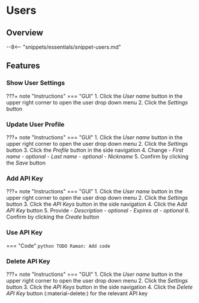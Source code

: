 # Users
## Overview
--8<-- "snippets/essentials/snippet-users.md"

## Features

### Show User Settings

???+ note "Instructions"
    === "GUI"
       1. Click the _User name_ button in the upper right corner to open the user drop down menu
       2. Click the _Settings_ button

### Update User Profile

???+ note "Instructions"
    === "GUI"
        1. Click the _User name_ button in the upper right corner to open the user drop down menu
        2. Click the _Settings_ button
        3. Click the _Profile_ button in the side navigation
        4. Change
            - _First name - optional_
            - _Last name - optional_
            - _Nickname_
        5. Confirm by clicking the _Save_ button

### Add API Key

???+ note "Instructions"
    === "GUI"
        1. Click the _User name_ button in the upper right corner to open the user drop down menu
        2. Click the _Settings_ button
        3. Click the _API Keys_ button in the side navigation
        4. Click the _Add API Key_ button
        5. Provide
            - _Description - optional_
            - _Expires at - optional_
        6. Confirm by clicking the _Create_ button

### Use API Key

=== "Code"
    ```python
    TODO Raman: Add code
    ```

### Delete API Key

???+ note "Instructions"
    === "GUI"
        1. Click the _User name_ button in the upper right corner to open the user drop down menu
        2. Click the _Settings_ button
        3. Click the _API Keys_ button in the side navigation
        4. Click the _Delete API Key_ button (:material-delete:) for the relevant API key